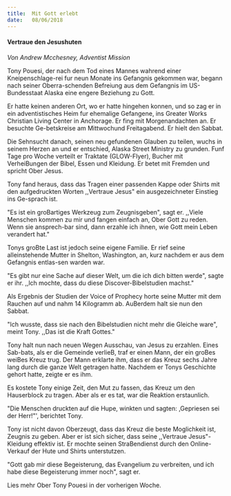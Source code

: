 ```yaml
---
title:  Mit Gott erlebt
date:   08/06/2018
---
```


#### Vertraue den Jesushuten 

_Von Andrew Mcchesney, Adventist Mission_

Tony Pouesi, der nach dem Tod eines Mannes wahrend einer Kneipenschlage-rei fur neun Monate ins Gefangnis gekommen war, begann nach seiner Oberra-schenden Befreiung aus dem Gefangnis im US-Bundesstaat Alaska eine engere Beziehung zu Gott. 

Er hatte keinen anderen Ort, wo er hatte hingehen konnen, und so zag er in ein adventistisches Heim fur ehemalige Gefangene, ins Greater Works Christian Living Center in Anchorage. Er fing mit Morgenandachten an. Er besuchte Ge-betskreise am Mittwochund Freitagabend. Er hielt den Sabbat.

Die Sehnsucht danach, seinen neu gefundenen Glauben zu teilen, wuchs in seinem Herzen an und er entschied, Alaska Street Ministry zu grunden. Funf Tage pro Woche verteilt er Traktate (GLOW-Flyer), Bucher mit VerheiBungen der Bibel, Essen und Kleidung. Er betet mit Fremden und spricht Ober Jesus. 

Tony fand heraus, dass das Tragen einer passenden Kappe oder Shirts mit den aufgedruckten Worten ,,Vertraue Jesus" ein ausgezeichneter Einstieg ins Ge-sprach ist. 

"Es ist ein groBartiges Werkzeug zum Zeugnisgeben", sagt er. ,,Viele Menschen kommen zu mir und fangen einfach an, Ober Gott zu reden. Wenn sie ansprech-bar sind, dann erzahle ich ihnen, wie Gott mein Leben verandert hat." 

Tonys groBte Last ist jedoch seine eigene Familie. Er rief seine alleinstehende Mutter in Shelton, Washington, an, kurz nachdem er aus dem Gefangnis entlas-sen warden war. 

"Es gibt nur eine Sache auf dieser Welt, um die ich dich bitten werde", sagte er ihr. ,,lch mochte, dass du diese Discover-Bibelstudien machst." 

Als Ergebnis der Studien der Voice of Prophecy horte seine Mutter mit dem Rauchen auf und nahm 14 Kilogramm ab. AuBerdem halt sie nun den Sabbat. 

"lch wusste, dass sie nach den Bibelstudien nicht mehr die Gleiche ware", meint Tony. ,,Das ist die Kraft Gottes." 

Tony halt nun nach neuen Wegen Ausschau, van Jesus zu erzahlen. Eines Sab-bats, als er die Gemeinde verlieB, traf er einen Mann, der ein groBes weiBes Kreuz trug. Der Mann erklarte ihm, dass er das Kreuz sechs Jahre lang durch die ganze Welt getragen hatte. Nachdem er Tonys Geschichte gehort hatte, zeigte er es ihm. 

Es kostete Tony einige Zeit, den Mut zu fassen, das Kreuz um den Hauserblock zu tragen. Aber als er es tat, war die Reaktion erstaunlich. 

"Die Menschen druckten auf die Hupe, winkten und sagten: ,Gepriesen sei der Herr!"', berichtet Tony. 

Tony ist nicht davon Oberzeugt, dass das Kreuz die beste Moglichkeit ist, Zeugnis zu geben. Aber er ist sich sicher, dass seine ,,Vertraue Jesus"-Kleidung effektiv ist. Er mochte seinen StraBendienst durch den Online-Verkauf der Hute und Shirts unterstutzen. 

"Gott gab mir diese Begeisterung, das Evangelium zu verbreiten, und ich habe diese Begeisterung immer noch", sagt er. 

Lies mehr Ober Tony Pouesi in der vorherigen Woche.